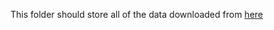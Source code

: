 This folder should store all of the data downloaded from [here](s3://nesta-open-data/innovation_taxonomy/)

